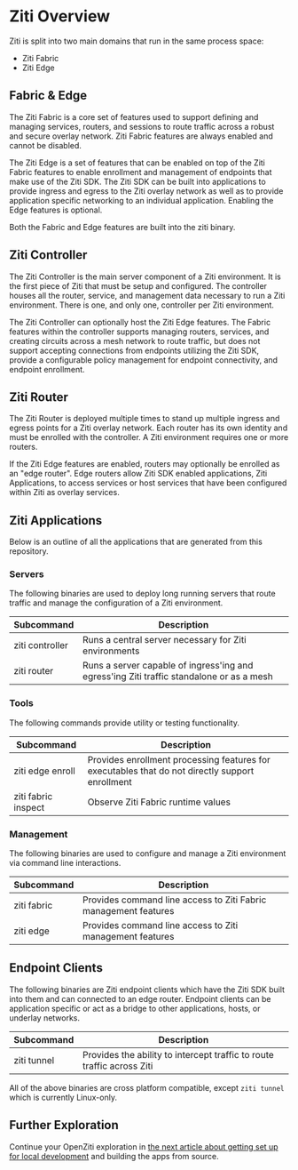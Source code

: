 
# Ziti Overview

Ziti is split into two main domains that run in the same process space:

- Ziti Fabric
- Ziti Edge

## Fabric & Edge

The Ziti Fabric is a core set of features used to support defining and managing services, routers, and
sessions to route traffic across a robust and secure overlay network. Ziti Fabric features are always enabled and
cannot be disabled.

The Ziti Edge is a set of features that can be enabled on top of the Ziti Fabric features to enable enrollment
and management of endpoints that make use of the Ziti SDK. The Ziti SDK can be built into applications to provide
ingress and egress to the Ziti overlay network as well as to provide application specific networking to an individual
application. Enabling the Edge features is optional.

Both the Fabric and Edge features are built into the ziti binary.

## Ziti Controller

The Ziti Controller is the main server component of a Ziti environment. It is the first piece of Ziti
that must be setup and configured. The controller houses all the router, service, and management data necessary
to run a Ziti environment. There is one, and only one, controller per Ziti environment.

The Ziti Controller can optionally host the Ziti Edge features. The Fabric features within the controller
supports managing routers, services, and creating circuits across a mesh network to route traffic, but does not support
accepting connections from endpoints utilizing the Ziti SDK, provide a configurable policy management for endpoint
connectivity, and endpoint enrollment.

## Ziti Router

The Ziti Router is deployed multiple times to stand up multiple ingress and egress points for a Ziti overlay network.
Each router has its own identity and must be enrolled with the controller.  A Ziti environment requires one or more
routers.

If the Ziti Edge features are enabled, routers may optionally be enrolled as an "edge router". Edge routers allow Ziti
SDK enabled applications, Ziti Applications, to access services or host services that have been configured within Ziti
as overlay services.

## Ziti Applications

Below is an outline of all the applications that are generated from this repository.

### Servers

The following binaries are used to deploy long running servers that route traffic and manage the
configuration of a Ziti environment.

| Subcommand           | Description|
|-------------------| -----------|
| ziti controller   | Runs a central server necessary for Ziti environments|
| ziti router       | Runs a server capable of ingress'ing and egress'ing Ziti traffic standalone or as a mesh|

### Tools

The following commands provide utility or testing functionality.

| Subcommand           | Description|
|-------------------| -----------|
| ziti edge enroll  | Provides enrollment processing features for executables that do not directly support enrollment|
| ziti fabric inspect | Observe Ziti Fabric runtime values                       |

### Management

The following binaries are used to configure and manage a Ziti environment via command line interactions.

| Subcommand           | Description|
|-------------------| -----------|
| ziti fabric       | Provides command line access to Ziti Fabric management features|
| ziti edge         | Provides command line access to Ziti management features|

## Endpoint Clients

The following binaries are Ziti endpoint clients which have the Ziti SDK built into them and can connected to an
edge router. Endpoint clients can be application specific or act as a bridge to other applications, hosts, or underlay
networks.

| Subcommand           | Description|
|-------------------| -----------|
| ziti tunnel       | Provides the ability to intercept traffic to route traffic across Ziti|

All of the above binaries are cross platform compatible, except `ziti tunnel` which is currently Linux-only.

## Further Exploration

Continue your OpenZiti exploration in [the next article about getting set up for local development](./002-local-dev.md)
and building the apps from source.
